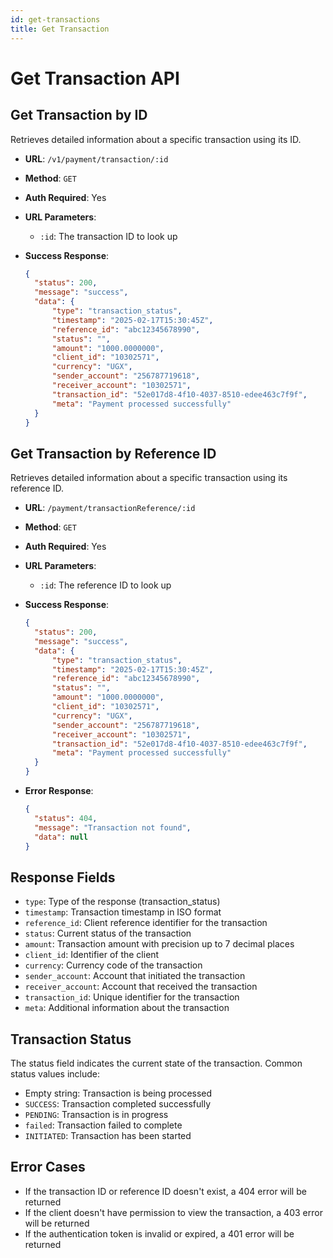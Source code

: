 ```yaml
---
id: get-transactions
title: Get Transaction
---
```


# Get Transaction API

## Get Transaction by ID

Retrieves detailed information about a specific transaction using its ID.

- **URL**: `/v1/payment/transaction/:id`
- **Method**: `GET`
- **Auth Required**: Yes
- **URL Parameters**:
  - `:id`: The transaction ID to look up

- **Success Response**:
  ```json
  {
    "status": 200,
    "message": "success",
    "data": {
        "type": "transaction_status",
        "timestamp": "2025-02-17T15:30:45Z",
        "reference_id": "abc12345678990",
        "status": "",
        "amount": "1000.0000000",
        "client_id": "10302571",
        "currency": "UGX",
        "sender_account": "256787719618",
        "receiver_account": "10302571",
        "transaction_id": "52e017d8-4f10-4037-8510-edee463c7f9f",
        "meta": "Payment processed successfully"
    }
  }
  ```

## Get Transaction by Reference ID

Retrieves detailed information about a specific transaction using its reference ID.

- **URL**: `/payment/transactionReference/:id`
- **Method**: `GET`
- **Auth Required**: Yes
- **URL Parameters**:
  - `:id`: The reference ID to look up

- **Success Response**:
  ```json
  {
    "status": 200,
    "message": "success",
    "data": {
        "type": "transaction_status",
        "timestamp": "2025-02-17T15:30:45Z",
        "reference_id": "abc12345678990",
        "status": "",
        "amount": "1000.0000000",
        "client_id": "10302571",
        "currency": "UGX",
        "sender_account": "256787719618",
        "receiver_account": "10302571",
        "transaction_id": "52e017d8-4f10-4037-8510-edee463c7f9f",
        "meta": "Payment processed successfully"
    }
  }
  ```

- **Error Response**:
  ```json
  {
    "status": 404,
    "message": "Transaction not found",
    "data": null
  }
  ```

## Response Fields

- `type`: Type of the response (transaction_status)
- `timestamp`: Transaction timestamp in ISO format
- `reference_id`: Client reference identifier for the transaction
- `status`: Current status of the transaction
- `amount`: Transaction amount with precision up to 7 decimal places
- `client_id`: Identifier of the client
- `currency`: Currency code of the transaction
- `sender_account`: Account that initiated the transaction
- `receiver_account`: Account that received the transaction
- `transaction_id`: Unique identifier for the transaction
- `meta`: Additional information about the transaction

## Transaction Status

The status field indicates the current state of the transaction. Common status values include:
- Empty string: Transaction is being processed
- `SUCCESS`: Transaction completed successfully
- `PENDING`: Transaction is in progress
- `failed`: Transaction failed to complete
- `INITIATED`: Transaction has been started

## Error Cases

- If the transaction ID or reference ID doesn't exist, a 404 error will be returned
- If the client doesn't have permission to view the transaction, a 403 error will be returned
- If the authentication token is invalid or expired, a 401 error will be returned